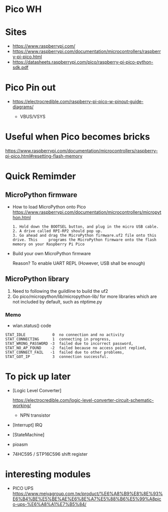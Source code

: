 # Pico WH

# Sites

- https://www.raspberrypi.com/
- https://www.raspberrypi.com/documentation/microcontrollers/raspberry-pi-pico.html
- https://datasheets.raspberrypi.com/pico/raspberry-pi-pico-python-sdk.pdf

# Pico Pin out 

- https://electrocredible.com/raspberry-pi-pico-w-pinout-guide-diagrams/

    - VBUS/VSYS

# Useful when Pico becomes bricks

https://www.raspberrypi.com/documentation/microcontrollers/raspberry-pi-pico.html#resetting-flash-memory

# Quick Remimder

## MicroPython firmware

- How to load MicroPython onto Pico
    https://www.raspberrypi.com/documentation/microcontrollers/micropython.html

    ```
    1. Hold down the BOOTSEL button, and plug in the micro USB cable.
    2. A drive called RPI-RP2 should pop up. 
    3. Go ahead and drag the MicroPython firmware.uf2 file onto this drive. This     programs the MicroPython firmware onto the flash memory on your Raspberry Pi Pico

- Build your own MicroPython firmware 

    Reason?  To enable UART REPL (However, USB shall be enough)

## MicroPython library 

1.  Need to following the guildline to build the uf2
2. Go pico/micropython/lib/micropython-lib/ for more libraries which are not included by default, such as ntptime.py

### Memo 

 - wlan.status() code
```
STAT_IDLE            0  no connection and no activity
STAT_CONNECTING      1  connecting in progress,
STAT_WRONG_PASSWORD -3  failed due to incorrect password,
STAT_NO_AP_FOUND    -2  failed because no access point replied,
STAT_CONNECT_FAIL   -1  failed due to other problems,
STAT_GOT_IP          3  connection successful.
```

# To pick up later

- [Logic Level Converter]

    https://electrocredible.com/logic-level-converter-circuit-schematic-working/

    -  NPN transistor

- [Interrupt]  IRQ

- [StateMachine]

- pioasm

- 74HC595 / STP16C596 shift register


# interesting modules

- PICO UPS
    https://www.meiyagroup.com.tw/product/%E6%A8%B9%E8%8E%93%E6%B4%BE%E5%BE%AE%E6%8E%A7%E5%88%B6%E5%99%A8pico-ups-%E6%A8%A1%E7%B5%84/